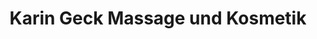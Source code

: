 ---
title: "Karin Geck Massage und Kosmetik"
url: /schneverdingen/karin-geck-massage-und-kosmetik/
shop: Kosmetik
---